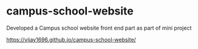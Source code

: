 # campus-school-website
Developed a Campus school website front end part as part of mini project

https://vijay1696.github.io/campus-school-website/
